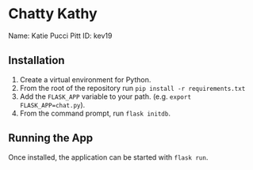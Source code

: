 # Chatty Kathy

Name: Katie Pucci
Pitt ID: kev19

## Installation

1. Create a virtual environment for Python.
2. From the root of the repository run `pip install -r requirements.txt`
3. Add the `FLASK_APP` variable to your path. (e.g. `export FLASK_APP=chat.py`).
4. From the command prompt, run `flask initdb`.

## Running the App

Once installed, the application can be started with `flask run`.

